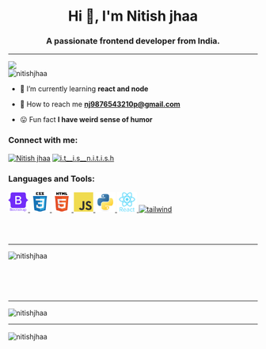 <h1 align="center">Hi 👋, I'm Nitish jhaa</h1>
<h3 align="center">A passionate frontend developer from India.</h3>
<hr></hr>



<img align="right" width="550" src="https://github.com/Nitishjhaa/Nitishjhaa/assets/167053675/98803c1e-de96-4599-8d2a-423be07a37af"/>




<p align="left"> <img src="https://komarev.com/ghpvc/?username=nitishjhaa&label=Profile%20views&color=0e75b6&style=flat" alt="nitishjhaa" /> </p>

- 📖 I’m currently learning **react and node**

- 📧 How to reach me **nj9876543210p@gmail.com**

- 😛 Fun fact **I have weird sense of humor**

<h3 align="left">Connect with me:</h3>
<p align="left">
<a href="https://linkedin.com/in/nitish jhaa" target="blank"><img align="center" src="https://raw.githubusercontent.com/rahuldkjain/github-profile-readme-generator/master/src/images/icons/Social/linked-in-alt.svg" alt="Nitish jhaa" height="30" width="40" /></a>
<a href="https://instagram.com/i.t__i.s__n.i.t.i.s.h" target="blank"><img align="center" src="https://raw.githubusercontent.com/rahuldkjain/github-profile-readme-generator/master/src/images/icons/Social/instagram.svg" alt="i.t__i.s__n.i.t.i.s.h" height="30" width="40" /></a>
</p>

<h3 align="left">Languages and Tools:</h3>
<p align="left"> <a href="https://getbootstrap.com" target="_blank" rel="noreferrer"> <img src="https://raw.githubusercontent.com/devicons/devicon/master/icons/bootstrap/bootstrap-plain-wordmark.svg" alt="bootstrap" width="40" height="40"/> </a> <a href="https://www.w3schools.com/css/" target="_blank" rel="noreferrer"> <img src="https://raw.githubusercontent.com/devicons/devicon/master/icons/css3/css3-original-wordmark.svg" alt="css3" width="40" height="40"/> </a> <a href="https://www.w3.org/html/" target="_blank" rel="noreferrer"> <img src="https://raw.githubusercontent.com/devicons/devicon/master/icons/html5/html5-original-wordmark.svg" alt="html5" width="40" height="40"/> </a> <a href="https://developer.mozilla.org/en-US/docs/Web/JavaScript" target="_blank" rel="noreferrer"> <img src="https://raw.githubusercontent.com/devicons/devicon/master/icons/javascript/javascript-original.svg" alt="javascript" width="40" height="40"/> </a> <a href="https://www.python.org" target="_blank" rel="noreferrer"> <img src="https://raw.githubusercontent.com/devicons/devicon/master/icons/python/python-original.svg" alt="python" width="40" height="40"/> </a> <a href="https://reactjs.org/" target="_blank" rel="noreferrer"> <img src="https://raw.githubusercontent.com/devicons/devicon/master/icons/react/react-original-wordmark.svg" alt="react" width="40" height="40"/> </a> <a href="https://tailwindcss.com/" target="_blank" rel="noreferrer"> <img src="https://www.vectorlogo.zone/logos/tailwindcss/tailwindcss-icon.svg" alt="tailwind" width="40" height="40"/> </a> </p><br><br>
<hr></hr>

<p><img align="left" src="https://github-readme-stats.vercel.app/api/top-langs?username=nitishjhaa&show_icons=true&locale=en&layout=compact" alt="nitishjhaa" /></p>
<br>
<br>
<br>
<br>
<br>
<hr></hr>

<p><img align="center" src="https://github-readme-stats.vercel.app/api?username=nitishjhaa&show_icons=true&locale=en" alt="nitishjhaa" /></p>
<hr></hr>

<p><img align="center" src="https://github-readme-streak-stats.herokuapp.com/?user=nitishjhaa&" alt="nitishjhaa" /></p>

<!--
**Nitishjhaa/Nitishjhaa** is a ✨ _special_ ✨ repository because its `README.md` (this file) appears on your GitHub profile.

Here are some ideas to get you started:

- 🔭 I’m currently working on ...
- 🌱 I’m currently learning ...
- 👯 I’m looking to collaborate on ...
- 🤔 I’m looking for help with ...
- 💬 Ask me about ...
- 📫 How to reach me: ...
- 😄 Pronouns: ...
- ⚡ Fun fact: ...
-->
